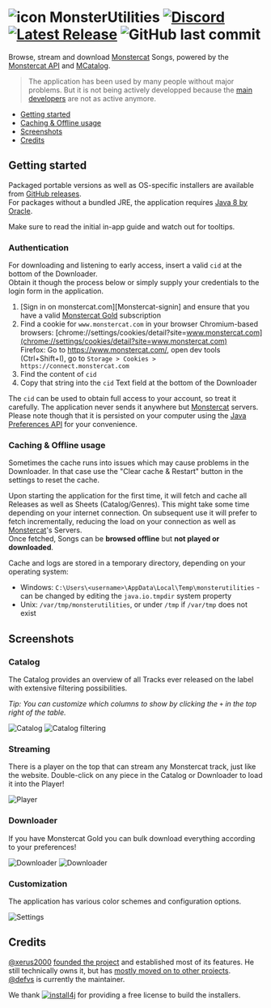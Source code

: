 # ![icon](assets/favicon.png) MonsterUtilities [![Discord](https://img.shields.io/discord/417314230681993226.svg?logo=discord)](https://discord.gg/ZEusvHS) [![Latest Release](https://img.shields.io/github/v/release/defvs/monsterutilities?color=%236060FF&label=latest)](https://github.com/defvs/monsterutilities/releases/latest) ![GitHub last commit](https://img.shields.io/github/last-commit/defvs/monsterutilities)

Browse, stream and download [Monstercat] Songs, powered by the [Monstercat API] and [MCatalog].

> The application has been used by many people without major problems. But it is not being actively developped because the [main developers](#credits) are not as active anymore.

- [Getting started](#getting-started)
- [Caching & Offline usage](#caching--offline-usage)
- [Screenshots](#screenshots)
- [Credits](#credits)

## Getting started

Packaged portable versions as well as OS-specific installers are available from [GitHub releases](https://github.com/defvs/monsterutilities/releases).  
For packages without a bundled JRE, the application requires [Java 8 by Oracle](https://www.java.com/download).

Make sure to read the initial in-app guide and watch out for tooltips.

### Authentication

For downloading and listening to early access, insert a valid `cid` at the bottom of the Downloader.  
Obtain it though the process below or simply supply your credentials to the login form in the application.

1) [Sign in on monstercat.com][Monstercat-signin] and ensure that you have a valid [Monstercat Gold] subscription
2) Find a cookie for `www.monstercat.com` in your browser
   Chromium-based browsers: [chrome://settings/cookies/detail?site=www.monstercat.com](chrome://settings/cookies/detail?site=www.monstercat.com)  
   Firefox: Go to https://www.monstercat.com/, open dev tools (Ctrl+Shift+I), go to `Storage > Cookies > https://connect.monstercat.com`
3) Find the content of `cid`
4) Copy that string into the `cid` Text field at the bottom of the Downloader

The `cid` can be used to obtain full access to your account, so treat it carefully. The application never sends it anywhere but [Monstercat] servers.  
Please note though that it is persisted on your computer using the [Java Preferences API](https://stackoverflow.com/a/1320798) for your convenience.

### Caching & Offline usage

Sometimes the cache runs into issues which may cause problems in the Downloader. In that case use the "Clear cache & Restart" button in the settings to reset the cache.

Upon starting the application for the first time, it will fetch and cache all Releases as well as Sheets (Catalog/Genres). This might take some time depending on your internet connection. On subsequent use it will prefer to fetch incrementally, reducing the load on your connection as well as [Monstercat]'s Servers.  
Once fetched, Songs can be **browsed offline** but **not played or downloaded**.

Cache and logs are stored in a temporary directory, depending on your operating system:
- Windows: `C:\Users\<username>\AppData\Local\Temp\monsterutilities` - can be changed by editing the `java.io.tmpdir` system property
- Unix: `/var/tmp/monsterutilities`, or under `/tmp` if `/var/tmp` does not exist

## Screenshots

### Catalog

The Catalog provides an overview of all Tracks ever released on the label with extensive filtering possibilities.

_Tip: You can customize which columns to show by clicking the `+` in the top right of the table._

![Catalog](assets/screenshots/catalog.png)
![Catalog filtering](assets/screenshots/filtering.png)

### Streaming

There is a player on the top that can stream any Monstercat track, just like the website. 
Double-click on any piece in the Catalog or Downloader to load it into the Player!

![Player](assets/screenshots/player.png)

### Downloader

If you have Monstercat Gold you can bulk download everything according to your preferences!

![Downloader](assets/screenshots/downloader.png)
![Downloader](assets/screenshots/downloading.png)

### Customization

The application has various color schemes and configuration options.

![Settings](assets/screenshots/settings.png)

## Credits

[@xerus2000](https://github.com/xerus2000) [founded the project](assets/Story.md) and established most of its features. He still technically owns it, but has [mostly moved on to other projects](https://github.com/search?q=author%3Axerus2000&type=Issues).  
[@defvs](https://github.com/defvs) is currently the maintainer.

We thank [![install4j](https://www.ej-technologies.com/images/product_banners/install4j_small.png)](https://www.ej-technologies.com/products/install4j/overview.html) for providing a free license to build the installers.

[issues]: https://github.com/defvs/monsterutilities/issues
[Latest Release]: https://github.com/defvs/monsterutilities/releases/latest
[Discord]: https://discord.gg/ZEusvHS
[Monstercat]: https://monstercat.com
[Monstercat API]: https://github.com/defvs/connect-v2-docs/wiki
[Monstercat Gold]: https://www.monstercat.com/gold
[Monstercat-login]: https://www.monstercat.com/signin
[MCatalog]: https://docs.google.com/spreadsheets/d/116LycNEkWChmHmDK2HM2WV85fO3p3YTYDATpAthL8_g
